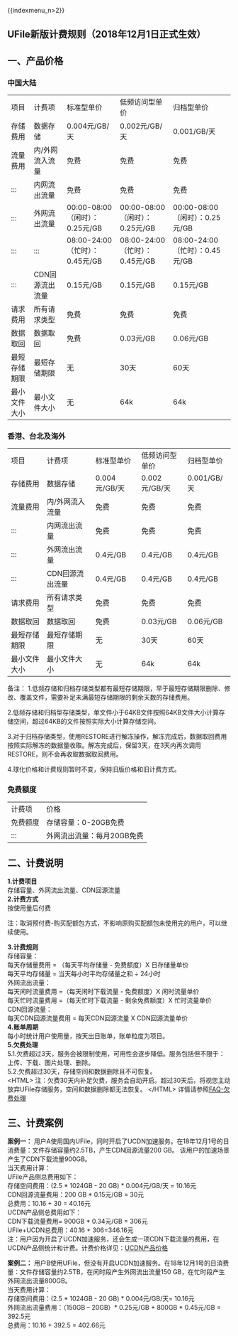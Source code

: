 {{indexmenu_n>2}}

## UFile新版计费规则（2018年12月1日正式生效）

## 一、产品价格

### 中国大陆

|        |           |             |             |            |
| ------ | --------- | ------------------------ | ------------------------ | ------------------------ |
| 项目     | 计费项       | 标准型单价                    | 低频访问型单价                  | 归档型单价                    |
| 存储费用   | 数据存储      | 0.004元/GB/天              | 0.002元/GB/天              | 0.001/GB/天               |
| 流量费用   | 内/外网流入流量  | 免费                       | 免费                       | 免费                       |
| :::    | 内网流出流量    | 免费                       | 免费                       | 免费                       |
| :::    | 外网流出流量    | 00:00-08:00（闲时）：0.25元/GB | 00:00-08:00（闲时）：0.25元/GB | 00:00-08:00（闲时）：0.25元/GB |
| :::    | :::       | 08:00-24:00（忙时）：0.45元/GB | 08:00-24:00（忙时）：0.45元/GB | 08:00-24:00（忙时）：0.45元/GB |
| :::    | CDN回源流出流量 | 0.15元/GB                 | 0.15元/GB                 | 0.15元/GB                 |
| 请求费用   | 所有请求类型    | 免费                       | 免费                       | 免费                       |
| 数据取回   | 数据取回      | 免费                       | 0.03元/GB                 | 0.06元/GB                 |
| 最短存储期限 | 最短存储期限    | 无                        | 30天                      | 60天                      |
| 最小文件大小 | 最小文件大小    | 无                        | 64k                      | 64k                      |

### 香港、台北及海外

|        |           |             |             |            |
| ------ | --------- | ----------- | ----------- | ---------- |
| 项目     | 计费项       | 标准型单价       | 低频访问型单价     | 归档型单价      |
| 存储费用   | 数据存储      | 0.004元/GB/天 | 0.002元/GB/天 | 0.001/GB/天 |
| 流量费用   | 内/外网流入流量  | 免费          | 免费          | 免费         |
| :::    | 内网流出流量    | 免费          | 免费          | 免费         |
| :::    | 外网流出流量    | 0.4元/GB     | 0.4元/GB     | 0.4元/GB    |
| :::    | CDN回源流出流量 | 0.4元/GB     | 0.4元/GB     | 0.4元/GB    |
| 请求费用   | 所有请求类型    | 免费          | 免费          | 免费         |
| 数据取回   | 数据取回      | 免费          | 0.03元/GB    | 0.06元/GB   |
| 最短存储期限 | 最短存储期限    | 无           | 30天         | 60天        |
| 最小文件大小 | 最小文件大小    | 无           | 64k         | 64k        |

备注：
1.低频存储和归档存储类型都有最短存储期限，早于最短存储期限删除、修改、覆盖文件，需要补足未满最短存储期限的剩余天数的存储费用。 

2.低频存储和归档型存储类型，单文件小于64KB文件按照64KB文件大小计算存储空间，超过64KB的文件按照实际大小计算存储空间。

3.对于归档存储类型，使用RESTORE进行解冻操作，解冻完成后，数据取回费用按照实际解冻的数据量收取。解冻完成后，保留3天，在3天内再次调用RESTORE，则不会再收取数据取回费用。

4.球化价格和计费规则暂时不变，保持旧版价格和旧计费方式。

### 免费额度

|      |                 |
| ---- | --------------- |
| 计费项  | 价格              |
| 免费额度 | 存储容量：0-20GB免费   |
| :::  | 外网流出流量：每月20GB免费 |

## 二、计费说明

**1.计费项目**  
存储容量、外网流出流量、CDN回源流量  
**2.计费方式**  
按使用量后付费  

注：取消预付费-购买配额包方式，不影响原购买配额包未使用完的用户，可以继续使用。

**3.计费规则**  
存储容量：  
每天存储量费用 = （每天平均存储量 - 免费额度）X 日存储量单价  
每天平均存储量 = 当天每小时平均存储量之和 ÷ 24小时       
外网流出流量：  
每天闲时流量费用 =（每天闲时下载流量 - 免费额度）X 闲时流量单价  
每天忙时流量费用 =（每天忙时下载流量 - 剩余免费额度）X 忙时流量单价  
CDN回源流量：  
每天CDN回源流量费用 = 每天CDN回源流量 X CDN回源流量单价  
**4.账单周期**  
每小时统计用户使用量，按天出日账单，账单粒度为项目。  
**5.欠费处理**  
5.1.欠费超过3天，服务会被限制使用，可用性会逐步降低。服务包括但不限于：上传、下载、图片处理、删除。  
5.2.欠费超过30天，存储空间和数据删除且不可恢复。  
\<HTML\> 注：欠费30天内补足欠费，服务会自动开启。超过30天后，将视您主动放弃UFile存储服务，空间和数据删除都无法恢复。
\</HTML\> 详情请参照[FAQ-欠费处理](https://docs.ucloud.cn/storage_cdn/ufile/faq)

## 三、计费案例

**案例一：**
用户A使用国内UFile，同时开启了UCDN加速服务。在18年12月1号的日消费量：文件存储容量约2.5TB，产生CDN回源流量200
GB。 该用户的加速场景产生了CDN下载流量900GB。  
当天费用计算：  
UFile产品侧总费用如下：  
存储空间费用：(2.5 \* 1024GB - 20 GB) \* 0.004元/GB/天 = 10.16元  
CDN回源流量费用：200 GB \* 0.15元/GB = 30元  
总费用：10.16 + 30 = 40.16元  
UCDN产品侧总费用如下：  
CDN下载流量费用= 900GB \* 0.34元/GB = 306元  
UFile+UCDN总费用：40.16 + 306=346.16元  
注：用户因为开启了UCDN加速服务，还会生成一项CDN下载流量的费用，在UCDN产品侧统计和计费。计费价格详见：[UCDN产品价格](https://docs.ucloud.cn/cdn/ucdn/charge)

**案例二：**
用户B使用UFile，但没有开启UCDN加速服务。在18年12月1号的日消费量：文件存储容量约2.5TB，在闲时段产生外网流出流量150
GB，在忙时段产生外网流出流量800GB。  
当天费用计算：  
存储空间费用：(2.5 \* 1024GB - 20 GB) \* 0.004元/GB/天= 10.16元  
外网流出流量费用：（150GB – 20GB）\* 0.25元/GB + 800GB \* 0.45元/GB = 392.5元  
总费用：10.16 + 392.5 = 402.66元
